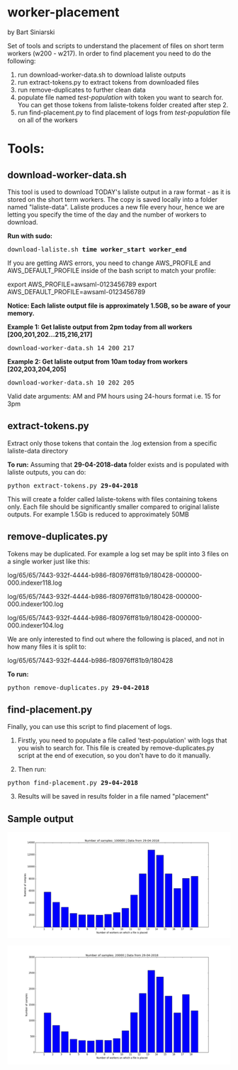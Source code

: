 # worker-placement
by Bart Siniarski

Set of tools and scripts to understand the placement of files on short term workers (w200 - w217). In order to find placement you need to do the following:

1. run download-worker-data.sh to download laliste outputs
2. run extract-tokens.py to extract tokens from downloaded files
3. run remove-duplicates to further clean data
4. populate file named <i>test-population</i> with token you want to search for. You can get those tokens from laliste-tokens folder created after step 2.
5. run find-placement.py to find placement of logs from <i>test-population</i> file on all of the workers


# Tools:
## download-worker-data.sh

This tool is used to download TODAY's laliste output in a raw format - as it is stored on the short term workers. The copy is saved locally into a folder named "laliste-data". Laliste produces a new file every hour, hence we are letting you specify the time of the day and the number of workers to download.

<b>Run with sudo:</b>
<pre>
download-laliste.sh <b>time</b> <b>worker_start</b> <b>worker_end</b>
</pre>

If you are getting AWS errors, you need to change AWS_PROFILE and AWS_DEFAULT_PROFILE inside of the bash script to match your profile:

export AWS_PROFILE=awsaml-0123456789
export AWS_DEFAULT_PROFILE=awsaml-0123456789

<b>Notice: Each laliste output file is approximately 1.5GB, so be aware of your memory.</b>

<b>Example 1: Get laliste output from 2pm today from all workers [200,201,202...215,216,217]</b>

<pre>
download-worker-data.sh 14 200 217
</pre>

<b>Example 2: Get laliste output from 10am today from workers [202,203,204,205]</b>

<pre>
download-worker-data.sh 10 202 205
</pre>

Valid date arguments:   AM and PM hours using 24-hours format i.e. 15 for 3pm

## extract-tokens.py
Extract only those tokens that contain the .log extension from a specific laliste-data directory

<b>To run:</b>
Assuming that <b>29-04-2018-data</b> folder exists and is populated with laliste outputs, you can do:

<pre>python extract-tokens.py <b>29-04-2018</b></pre>

This will create a folder called laliste-tokens with files containing tokens only. Each file should be significantly smaller compared to original laliste outputs. For example 1.5Gb is reduced to approximately 50MB

## remove-duplicates.py
Tokens may be duplicated. For example a log set may be split into 3 files on a single worker just like this:

log/65/65/7443-932f-4444-b986-f80976ff81b9/180428-000000-000.indexer118.log

log/65/65/7443-932f-4444-b986-f80976ff81b9/180428-000000-000.indexer100.log

log/65/65/7443-932f-4444-b986-f80976ff81b9/180428-000000-000.indexer104.log

We are only interested to find out where the following is placed, and not in how many files it is split to:

log/65/65/7443-932f-4444-b986-f80976ff81b9/180428

<b>To run:</b>
<pre>python remove-duplicates.py <b>29-04-2018</b></pre>

## find-placement.py
Finally, you can use this script to find placement of logs.

1. Firstly, you need to populate a file called 'test-population' with logs that you wish to search for. This file is created by remove-duplicates.py script at the end of execution, so you don't have to do it manually.

2. Then run:
<pre>python find-placement.py <b>29-04-2018</b></pre>

3. Results will be saved in results folder in a file named "placement"


## Sample output

![alt text](https://github.com/bsiniarski-r7/worker-placement/blob/master/graphs/placementes-100000-samples.png)

![alt text](https://github.com/bsiniarski-r7/worker-placement/blob/master/graphs/placementes-20000-samples.png)
